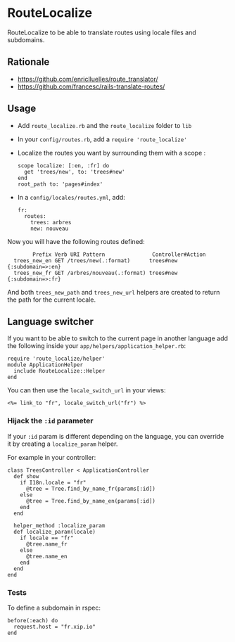 # RouteLocalize

RouteLocalize to be able to translate routes using locale files and subdomains.

## Rationale

- https://github.com/enriclluelles/route_translator/
- https://github.com/francesc/rails-translate-routes/

## Usage

- Add `route_localize.rb` and the `route_localize` folder to `lib`
- In your `config/routes.rb`, add a `require 'route_localize'`
- Localize the routes you want by surrounding them with a scope :

      scope localize: [:en, :fr] do
        get 'trees/new', to: 'trees#new'
      end
      root_path to: 'pages#index'

- In a `config/locales/routes.yml`, add:

      fr:
        routes:
          trees: arbres
          new: nouveau

Now you will have the following routes defined:

            Prefix Verb URI Pattern               Controller#Action
      trees_new_en GET /trees/new(.:format)      trees#new {:subdomain=>:en}
      trees_new_fr GET /arbres/nouveau(.:format) trees#new {:subdomain=>:fr}

And both `trees_new_path` and `trees_new_url` helpers are created to return
the path for the current locale.

## Language switcher

If you want to be able to switch to the current page in another language
add the following inside your `app/helpers/application_helper.rb`:

    require 'route_localize/helper'
    module ApplicationHelper
      include RouteLocalize::Helper
    end

You can then use the `locale_switch_url` in your views:

    <%= link_to "fr", locale_switch_url("fr") %>

### Hijack the `:id` parameter

If your `:id` param is different depending on the language, you can override
it by creating a `localize_param` helper.

For example in your controller:

    class TreesController < ApplicationController
      def show
        if I18n.locale = "fr"
          @tree = Tree.find_by_name_fr(params[:id])
        else
          @tree = Tree.find_by_name_en(params[:id])
        end
      end

      helper_method :localize_param
      def localize_param(locale)
        if locale == "fr"
          @tree.name_fr
        else
          @tree.name_en
        end
      end
    end

### Tests

To define a subdomain in rspec:

    before(:each) do
      request.host = "fr.xip.io"
    end

